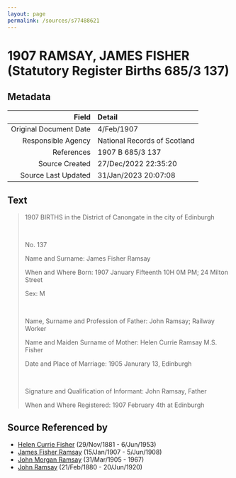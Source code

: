 ```yaml
---
layout: page
permalink: /sources/s77488621
---
```


# 1907 RAMSAY, JAMES FISHER (Statutory Register Births 685/3 137)

## Metadata

Field | Detail
---:|:---
Original Document Date | 4/Feb/1907
Responsible Agency | National Records of Scotland
References | 1907 B 685/3 137
Source Created | 27/Dec/2022 22:35:20
Source Last Updated | 31/Jan/2023 20:07:08

## Text

> 1907 BIRTHS in the District of Canongate in the city of Edinburgh
>
> <br/>
>
> No. 137
>
> Name and Surname: James Fisher Ramsay
>
> When and Where Born: 1907 January Fifteenth 10H 0M PM; 24 Milton Street
>
> Sex: M
>
> <br/>
>
> Name, Surname and Profession of Father: John Ramsay; Railway Worker
>
> Name and Maiden Surname of Mother: Helen Currie Ramsay M.S. Fisher
>
> Date and Place of Marriage: 1905 Janurary 13, Edinburgh
>
> <br/>
>
> Signature and Qualification of Informant: John Ramsay, Father
>
> When and Where Registered: 1907 February 4th at Edinburgh
>

## Source Referenced by

* [Helen Currie Fisher](../people/@18426904@-helen-currie-fisher-b1881-11-29-d1953-6-6.md) (29/Nov/1881 - 6/Jun/1953)
* [James Fisher Ramsay](../people/@58012424@-james-fisher-ramsay-b1907-1-15-d1908-6-5.md) (15/Jan/1907 - 5/Jun/1908)
* [John Morgan Ramsay](../people/@55070438@-john-morgan-ramsay-b1905-3-31-d1967.md) (31/Mar/1905 - 1967)
* [John Ramsay](../people/@64225415@-john-ramsay-b1880-2-21-d1920-6-20.md) (21/Feb/1880 - 20/Jun/1920)

